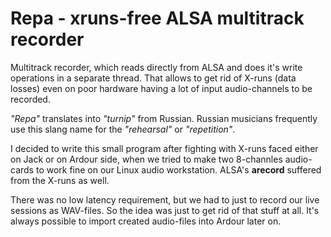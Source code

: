 Repa - xruns-free ALSA multitrack recorder
==========================================

Multitrack recorder, which reads directly from ALSA and does it's write
operations in a separate thread. That allows to get rid of X-runs (data losses)
even on poor hardware having a lot of input audio-channels to be recorded.

*"Repa"* translates into *"turnip"* from Russian. Russian musicians frequently
use this slang name for the *"rehearsal"* or *"repetition"*.

I decided to write this small program after fighting with X-runs faced either
on Jack or on Ardour side, when we tried to make two 8-channles audio-cards to
work fine on our Linux audio workstation. ALSA's **arecord** suffered from the
X-runs as well.

There was no low latency requirement, but we had to just to record our live
sessions as WAV-files. So the idea was just to get rid of that stuff at all.
It's always possible to import created audio-files into Ardour later on.
